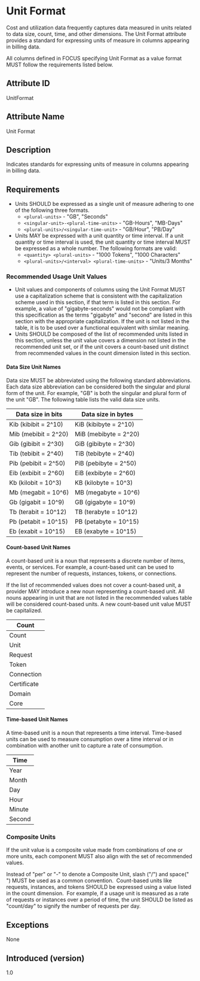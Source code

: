 # Unit Format

Cost and utilization data frequently captures data measured in units related to data size, count, time, and other dimensions. The Unit Format attribute provides a standard for expressing units of measure in columns appearing in billing data.

All columns defined in FOCUS specifying Unit Format as a value format MUST follow the requirements listed below.

## Attribute ID

UnitFormat

## Attribute Name

Unit Format

## Description

Indicates standards for expressing units of measure in columns appearing in billing data.

## Requirements

* Units SHOULD be expressed as a single unit of measure adhering to one of the following three formats.
  * `<plural-units>` - "GB", "Seconds"
  * `<singular-unit>-<plural-time-units>` - "GB-Hours", "MB-Days"
  * `<plural-units>/<singular-time-unit>` - "GB/Hour", "PB/Day"
* Units MAY be expressed with a unit quantity or time interval.  If a unit quantity or time interval is used, the unit quantity or time interval MUST be expressed as a whole number.  The following formats are valid:
  * `<quantity> <plural-units>` - "1000 Tokens", "1000 Characters"
  * `<plural-units>/<interval> <plural-time-units>` - "Units/3 Months"

### Recommended Usage Unit Values

* Unit values and components of columns using the Unit Format MUST use a capitalization scheme that is consistent with the capitalization scheme used in this section, if that term is listed in this section. For example, a value of "gigabyte-seconds" would not be compliant with this specification as the terms "gigabyte" and "second" are listed in this section with the appropriate capitalization.  If the unit is not listed in the table, it is to be used over a functional equivalent with similar meaning.
* Units SHOULD be composed of the list of recommended units listed in this section, unless the unit value covers a dimension not listed in the recommended unit set, or if the unit covers a count-based unit distinct from recommended values in the count dimension listed in this section.  

#### Data Size Unit Names

Data size MUST be abbreviated using the following standard abbreviations.  Each data size abbreviation can be considered both the singular and plural form of the unit.  For example, "GB" is both the singular and plural form of the unit "GB".  The following table lists the valid data size units.

| Data size in bits    | Data size in bytes    |
| -------------------- | --------------------- |
| Kib (kibibit = 2^10) | KiB (kibibyte = 2^10) |
| Mib (mebibit = 2^20) | MiB (mebibyte = 2^20) |
| Gib (gibibit = 2^30) | GiB (gibibyte = 2^30) |
| Tib (tebibit = 2^40) | TiB (tebibyte = 2^40) |
| Pib (pebibit = 2^50) | PiB (pebibyte = 2^50) |
| Eib (exbibit = 2^60) | EiB (exbibyte = 2^60) |
| Kb (kilobit = 10^3)  | KB (kilobyte = 10^3)  |
| Mb (megabit = 10^6)  | MB (megabyte = 10^6)  |
| Gb (gigabit = 10^9)  | GB (gigabyte = 10^9)  |
| Tb (terabit = 10^12) | TB (terabyte = 10^12) |
| Pb (petabit = 10^15) | PB (petabyte = 10^15) |
| Eb (exabit = 10^15)  | EB (exabyte = 10^15)  |

#### Count-based Unit Names

A count-based unit is a noun that represents a discrete number of items, events, or services.  For example, a count-based unit can be used to represent the number of requests, instances, tokens, or connections.  

If the list of recommended values does not cover a count-based unit, a provider MAY introduce a new noun representing a count-based unit.  All nouns appearing in unit that are not listed in the recommended values table will be considered count-based units.  A new count-based unit value MUST be capitalized.

| Count        |
|--------------|
| Count        |
| Unit         |
| Request      |
| Token        |
| Connection   |
| Certificate  |
| Domain       |
| Core         |

#### Time-based Unit Names

A time-based unit is a noun that represents a time interval.  Time-based units can be used to measure consumption over a time interval or in combination with another unit to capture a rate of consumption.

| Time         |
|--------------|
| Year         |
| Month        |
| Day          |
| Hour         |
| Minute       |
| Second       |

### Composite Units

If the unit value is a composite value made from combinations of one or more units, each component MUST also align with the set of recommended values.

Instead of "per" or "-" to denote a Composite Unit, slash ("/") and space(" ") MUST be used as a common convention.  Count-based units like requests, instances, and tokens SHOULD be expressed using a value listed in the count dimension.  For example, if a usage unit is measured as a rate of requests or instances over a period of time, the unit SHOULD be listed as "count/day" to signify the number of requests per day.

## Exceptions

None

## Introduced (version)

1.0
